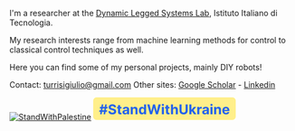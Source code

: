 I'm a researcher at the [Dynamic Legged Systems Lab](https://dls.iit.it/), Istituto Italiano di Tecnologia.
 
My research interests range from machine learning methods for control to classical control techniques as well.

Here you can find some of my personal projects, mainly DIY robots!

Contact: turrisigiulio@gmail.com 
Other sites: [Google Scholar](https://scholar.google.com/citations?user=yt9v8skAAAAJ&hl=en) - [Linkedin](https://www.linkedin.com/in/giulio-turrisi/)

[![StandWithPalestine](https://github.com/Safouene1/support-palestine-banner/blob/master/StandWithPalestine.svg)](https://github.com/Safouene1/support-palestine-banner)
[![StandWithUkraine](https://raw.githubusercontent.com/vshymanskyy/StandWithUkraine/main/badges/StandWithUkraine.svg)](https://github.com/vshymanskyy/StandWithUkraine/blob/main/docs/README.md)
